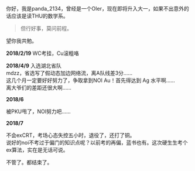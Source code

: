 你好，我是panda\_2134，曾经是一个OIer，现在即将升入大一，如果不出意外的话应该是读THU的数学系。

>  但行好事，莫问前程。

望你我共勉。



**2018/2/19**
WC考挂，Cu滚粗咯   

**2018/4/9**
入选湖北省队  
mdzz，省选写了假动态加边网络流，离A队线差3分……   
这几个月一定要好好努力了，争取拿到NOI Au！首先得达到 Ag 水平啊……  
离大爷们的差距还很大啊……

**2018/6**

被PKU甩了，NOI努力吧……

**2018/7**

不会exCRT，考场心态失控五小时，退役了，还打了铜。    
说好的noi不考过于偏门的知识点呢？以前考的再偏，蓝书也有。这次硬生生考个ex算法，实在是无话可说。

不管了。都结束了。
